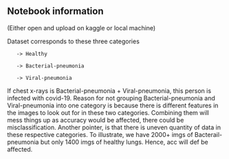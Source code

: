 Notebook information 
-

(Either open and upload on kaggle or local machine)


Dataset corresponds to these three categories

       -> Healthy

       -> Bacterial-pneumonia

       -> Viral-pneumonia 

If chest x-rays is Bacterial-pneumonia + Viral-pneumonia, this person is infected with covid-19. Reason for not grouping Bacterial-pneumonia and Viral-pneumonia into one category is because there is different features in the images to look out for in these two categories. Combining them will mess things up as accuracy would be affected, there could be misclassification. Another pointer, is that there is uneven quantity of data in these respective categories. To illustrate, we have 2000+ imgs of Bacterail-pneumonia but only 1400 imgs of healthy lungs. Hence, acc will def be affected.


